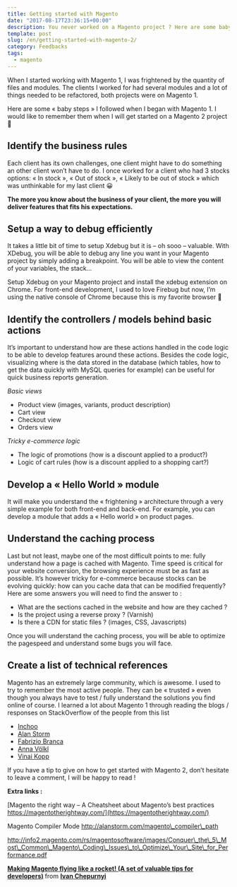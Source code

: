 ```yaml
---
title: Getting started with Magento
date: "2017-08-17T23:36:15+00:00"
description: You never worked on a Magento project ? Here are some baby steps to get started smoothly on a Magento project.
template: post
slug: /en/getting-started-with-magento-2/ 
category: Feedbacks
tags:
  - magento
---
```


When I started working with Magento 1, I was frightened by the quantity of files and modules. The clients I worked for had several modules and a lot of things needed to be refactored, both projects were on Magento 1.

Here are some « baby steps » I followed when I began with Magento 1. I would like to remember them when I will get started on a Magento 2 project 🙂

## Identify the business rules

Each client has its own challenges, one client might have to do something an other client won&rsquo;t have to do. I once worked for a client who had 3 stocks options: « In stock », « Out of stock », « Likely to be out of stock » which was unthinkable for my last client 😀
  
**The more you know about the business of your client, the more you will deliver features that fits his expectations.**

## Setup a way to debug efficiently

It takes a little bit of time to setup Xdebug but it is &#8211; oh sooo &#8211; valuable. With XDebug, you will be able to debug any line you want in your Magento project by simply adding a breakpoint. You will be able to view the content of your variables, the stack&#8230;
  
Setup Xdebug on your Magento project and install the xdebug extension on Chrome. For front-end development, I used to love Firebug but now, I&rsquo;m using the native console of Chrome because this is my favorite browser 🙂

## Identify the controllers / models behind basic actions

It&rsquo;s important to understand how are these actions handled in the code logic to be able to develop features around these actions. Besides the code logic, visualizing where is the data stored in the database (which tables, how to get the data quickly with MySQL queries for example) can be useful for quick business reports generation.

_Basic views_ 

  * Product view (images, variants, product description)
  * Cart view
  * Checkout view
  * Orders view

_Tricky e-commerce logic_

  * The logic of promotions (how is a discount applied to a product?)
  * Logic of cart rules (how is a discount applied to a shopping cart?)

## Develop a « Hello World » module

It will make you understand the « frightening » architecture through a very simple example for both front-end and back-end. For example, you can develop a module that adds a « Hello world » on product pages.

## Understand the caching process

Last but not least, maybe one of the most difficult points to me: fully understand how a page is cached with Magento. Time speed is critical for your website conversion, the browsing experience must be as fast as possible. It&rsquo;s however tricky for e-commerce because stocks can be evolving quickly: how can you cache data that can be modified frequently? Here are some answers you will need to find the answer to :

  * What are the sections cached in the website and how are they cached ?
  * Is the project using a reverse proxy ? (Varnish)
  * Is there a CDN for static files ? (images, CSS, Javascripts)

Once you will understand the caching process, you will be able to optimize the pagespeed and understand some bugs you will face. 

## Create a list of technical references

Magento has an extremely large community, which is awesome. I used to try to remember the most active people. They can be « trusted » even though you always have to test / fully understand the solutions you find online of course. I learned a lot about Magento 1 through reading the blogs / responses on StackOverflow of the people from this list

  * <a href="http://inchoo.net/blog/" target="_blank">Inchoo</a>
  * <a href="http://alanstorm.com/" target="_blank">Alan Storm</a>
  * <a href="http://fbrnc.net/" target="_blank">Fabrizio Branca</a>
  * <a href="http://anna.voelkl.at/magento/" target="_blank">Anna Völkl</a>
  * <a href="http://vinaikopp.com/blog/list/" target="_blank">Vinai Kopp</a>

If you have a tip to give on how to get started with Magento 2, don&rsquo;t hesitate to leave a comment, I will be happy to read !

**Extra links :** 

[Magento the right way &#8211; A Cheatsheet about Magento&rsquo;s best practices https://magentotherightway.com/](https://magentotherightway.com/)

Magento Compiler Mode http://alanstorm.com/magento\_compiler\_path

http://info2.magento.com/rs/magentosoftware/images/Conquer\_the\_5\_Most\_Common\_Magento\_Coding\_Issues\_to\_Optimize\_Your\_Site\_for_Performance.pdf


<strong> <a href="https://www.slideshare.net/ivanchepurnyi/making-magento-flying-like-a-rocket-a-set-of-valuable-tips-for-developers" title="Making Magento flying like a rocket! (A set of valuable tips for developers)" target="_blank">Making Magento flying like a rocket! (A set of valuable tips for developers)</a> </strong> from <strong><a href="https://www.slideshare.net/ivanchepurnyi" target="_blank">Ivan Chepurnyi</a></strong>